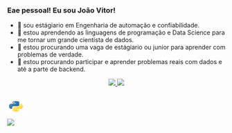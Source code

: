 ### Eae pessoal! Eu sou João Vitor!
- 🔭 sou estágiario em Engenharia de automação e confiabilidade.
- 🌱 estou aprendendo as linguagens de programação e Data Science para me tornar um grande cientista de dados.
- 👯 estou procurando uma vaga de estágiario ou junior para aprender com problemas de verdade.
- 🤔 estou procurando participar e aprender problemas reais com dados e até a parte de backend.

<div align="center">
<a href="https://github.com/JaoVSantos">
<img height="180em" src="https://github-readme-stats.vercel.app/api?username=JaoVSantos&show_icons=true&theme=chartreuse-dark&include_all_commits=true&count_private=true"/>
<img height="180em" src="https://github-readme-stats.vercel.app/api/top-langs/?username=JaoVSantos&layout=compact&langs_count=7&theme=chartreuse-dark"/>
</div>
  
  ##
 
<img align="center" alt="Rafa-Python" height="30" width="40" src="https://raw.githubusercontent.com/devicons/devicon/master/icons/python/python-original.svg">
 
<a href="https://www.linkedin.com/in/joãoviitorsantos" target="_blank"><img src="https://img.shields.io/badge/-LinkedIn-%230077B5?style=for-the-badge&logo=linkedin&logoColor=white" target="_blank"></a> 
